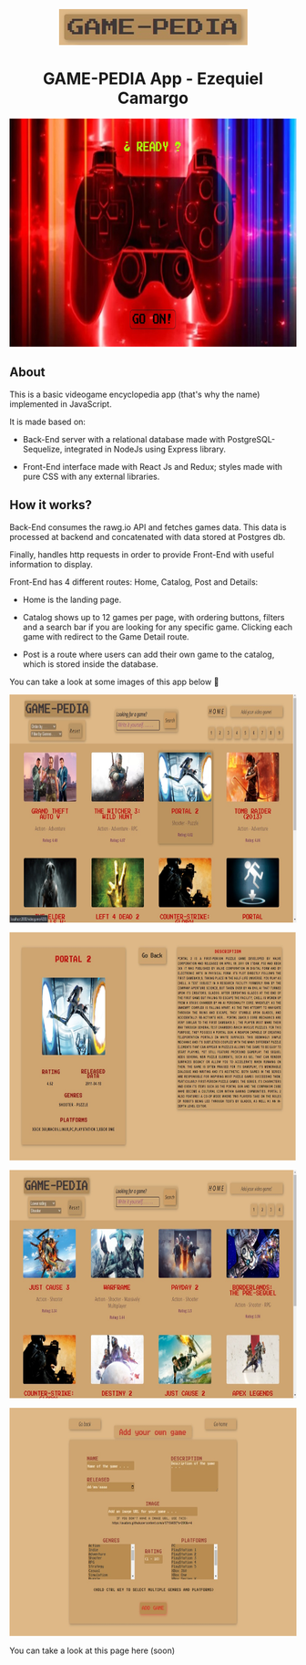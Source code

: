 <p align='center'>
    <img src='./Game-Pedia.jpg' </img>
</p>

<h1 align='center'>GAME-PEDIA App - Ezequiel Camargo</h1>

<p align="center">
  <img height="400" src="./Landing.jpg" />
</p>

## About

This is a basic videogame encyclopedia app (that's why the name) implemented in JavaScript.

It is made based on:

- Back-End server with a relational database made with PostgreSQL-Sequelize, integrated in NodeJs using Express library.

- Front-End interface made with React Js and Redux; styles made with pure CSS with any external libraries.

## How it works?

Back-End consumes the rawg.io API and fetches games data. This data is processed at backend and concatenated with data stored at Postgres db.

Finally, handles http requests in order to provide Front-End with useful information to display.

Front-End has 4 different routes: Home, Catalog, Post and Details:

- Home is the landing page.

- Catalog shows up to 12 games per page, with ordering buttons, filters and a search bar if you are looking for any specific game. Clicking each game with redirect to the Game Detail route.

- Post is a route where users can add their own game to the catalog, which is stored inside the database.

You can take a look at some images of this app below 🔻

<p align="center">
  <img height="400" src="./Home.jpg" />
</p>

<p align="center">
  <img height="400" src="./Detail.jpg" />
</p>

<p align="center">
  <img height="400" src="./Filters-Order.jpg" />
</p>

<p align="center">
  <img height="400" src="./Add.jpg" />
</p>

You can take a look at this page here (soon)

